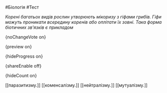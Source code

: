 #Біологія #Тест

*Корені багатьох видів рослин утворюють мікоризу з гіфами грибів. Гіфи  можуть проникати всередину коренів або оплітати їх зовні. Така форма  біотичних зв'язків є прикладом*

{noChangeVote on}

{preview on}

{hideProgress on}

{shareEnable off}

{hideCount on}

[[паразитизму.]]
[[коменсалізму.]]
[[нейтралізму.]]
[[мутуалізму.]]
